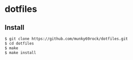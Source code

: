 # dotfiles

## Install

```sh
$ git clone https://github.com/munky69rock/dotfiles.git 
$ cd dotfiles
$ make
$ make install
```

